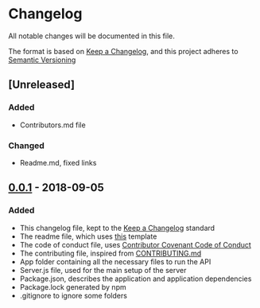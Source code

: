 # Changelog
All notable changes will be documented in this file.

The format is based on [Keep a Changelog](https://keepachangelog.com/en/1.0.0/),
and this project adheres to [Semantic Versioning](https://semver.org/spec/v2.0.0.html)

## [Unreleased]
### Added
- Contributors.md file

### Changed
- Readme.md, fixed links

## [0.0.1] - 2018-09-05
### Added
- This changelog file, kept to the [Keep a Changelog](https://keepachangelog.com/en/1.0.0/) standard
- The readme file, which uses [this](https://gist.github.com/PurpleBooth/109311bb0361f32d87a2) template
- The code of conduct file, uses [Contributor Covenant Code of Conduct](https://www.contributor-covenant.org/version/1/4/code-of-conduct.md)
- The contributing file, inspired from [CONTRIBUTING.md](https://github.com/thephpleague/skeleton/blob/master/CONTRIBUTING.md)
- App folder containing all the necessary files to run the API
- Server.js file, used for the main setup of the server
- Package.json, describes the application and application dependencies
- Package.lock generated by npm
- .gitignore to ignore some folders


[0.0.1]: https://github.com/norzon/pokeapi/compare/v0.0.1...HEAD